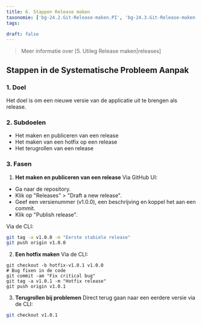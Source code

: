 ```yaml
---
title: 6. Stappen Release maken
taxonomie: ['bg-24.2.Git-Release-maken.PI', 'bg-24.3.Git-Release-maken.PI']
tags:

draft: false
---
```


> Meer informatie over [5. Utileg Release maken|releases]

## Stappen in de Systematische Probleem Aanpak
### 1. Doel
Het doel is om een nieuwe versie van de applicatie uit te brengen als release.

### 2. Subdoelen
  - Het maken en publiceren van een release
  - Het maken van een hotfix op een release
  - Het terugrollen van een release

### 3. Fasen
1. **Het maken en publiceren van een release**
Via GitHub UI:
- Ga naar de repository.
- Klik op "Releases" > "Draft a new release".
- Geef een versienummer (v1.0.0), een beschrijving en koppel het aan een commit.
- Klik op "Publish release".

Via de CLI:
``` bash
git tag -a v1.0.0 -m "Eerste stabiele release"
git push origin v1.0.0
```

2. **Een hotfix maken**
Via de CLI:
```
git checkout -b hotfix-v1.0.1 v1.0.0
# Bug fixen in de code
git commit -am "Fix critical bug"
git tag -a v1.0.1 -m "Hotfix release"
git push origin v1.0.1
```

3. **Terugrollen bij problemen**
Direct terug gaan naar een eerdere versie via de CLI:
``` bash
git checkout v1.0.1
```
